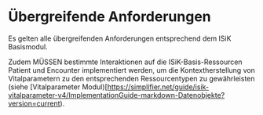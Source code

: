 # Übergreifende Anforderungen

Es gelten alle übergreifenden Anforderungen entsprechend dem ISiK Basismodul.

Zudem MÜSSEN bestimmte Interaktionen auf die ISiK-Basis-Ressourcen Patient und Encounter implementiert werden, um die Kontextherstellung von Vitalparametern zu den entsprechenden Ressourcentypen zu gewährleisten (siehe [Vitalparameter Modul)[https://simplifier.net/guide/isik-vitalparameter-v4/ImplementationGuide-markdown-Datenobjekte?version=current).